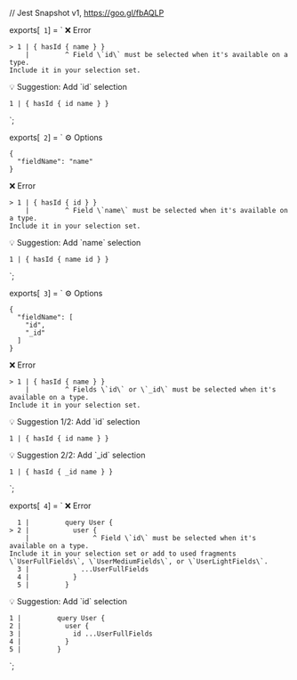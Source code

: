 // Jest Snapshot v1, https://goo.gl/fbAQLP

exports[` 1`] = `
❌ Error

    > 1 | { hasId { name } }
        |         ^ Field \`id\` must be selected when it's available on a type.
    Include it in your selection set.

💡 Suggestion: Add \`id\` selection

    1 | { hasId { id name } }
`;

exports[` 2`] = `
⚙️ Options

    {
      "fieldName": "name"
    }

❌ Error

    > 1 | { hasId { id } }
        |         ^ Field \`name\` must be selected when it's available on a type.
    Include it in your selection set.

💡 Suggestion: Add \`name\` selection

    1 | { hasId { name id } }
`;

exports[` 3`] = `
⚙️ Options

    {
      "fieldName": [
        "id",
        "_id"
      ]
    }

❌ Error

    > 1 | { hasId { name } }
        |         ^ Fields \`id\` or \`_id\` must be selected when it's available on a type.
    Include it in your selection set.

💡 Suggestion 1/2: Add \`id\` selection

    1 | { hasId { id name } }

💡 Suggestion 2/2: Add \`_id\` selection

    1 | { hasId { _id name } }
`;

exports[` 4`] = `
❌ Error

      1 |         query User {
    > 2 |           user {
        |                ^ Field \`id\` must be selected when it's available on a type.
    Include it in your selection set or add to used fragments \`UserFullFields\`, \`UserMediumFields\`, or \`UserLightFields\`.
      3 |             ...UserFullFields
      4 |           }
      5 |         }

💡 Suggestion: Add \`id\` selection

    1 |         query User {
    2 |           user {
    3 |             id ...UserFullFields
    4 |           }
    5 |         }
`;
